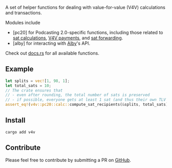 A set of helper functions for dealing with value-for-value (V4V) calculations and transactions.

Modules include

- [pc20] for Podcasting 2.0-specific functions, including those related to [sat calculations](pc20::calc), [V4V payments](pc20::payments), and [sat forwarding](pc20::forwarding).
- [alby] for interacting with [Alby](https://getalby.com)'s API.

Check out [docs.rs](https://docs.rs/v4v) for all available functions.

## Example

```rust
let splits = vec![1, 98, 1];
let total_sats = 10;
// The crate ensures that
// - even after rounding, the total number of sats is preserved
// - if possible, everyone gets at least 1 sat (and thus their own TLV record)
assert_eq!(v4v::pc20::calc::compute_sat_recipients(&splits, total_sats), vec![1, 8, 1]);
```

## Install

```text
cargo add v4v
```

## Contribute

Please feel free to contribute by submitting a PR on [GitHub](https://github.com/rssblue/v4v).
